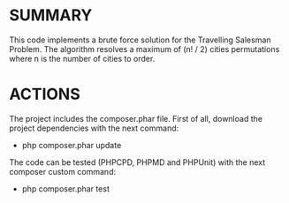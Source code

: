 # SUMMARY
This code implements a brute force solution for the Travelling Salesman Problem.
The algorithm resolves a maximum of (n! / 2) cities permutations where n is the number of cities to order.

# ACTIONS
The project includes the composer.phar file. First of all, download the project dependencies with the next command:
- php composer.phar update

The code can be tested (PHPCPD, PHPMD and PHPUnit) with the next composer custom command:
- php composer.phar test
